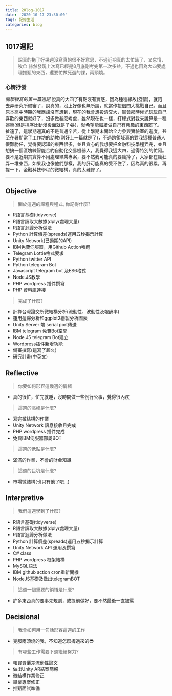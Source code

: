 ```yaml
---
title: 20log-1017
date: '2020-10-17 23:30:00'
tags: 記錄生活
categories: blog
---
```

## **1017週記**
> 說真的拖了好幾週沒寫真的很不好意思，不過近期真的太忙碌了，又怠惰，唉😑 赫然發現上次寫已經是8月底剛考完第一次多益，不過也因為大四要處理推甄的東西，還要忙做死選的課，兩頭燒。

### 心情抒發
*開學後寫的第一篇週記*
說真的大四了有點沒有實感，因為種種緣故(疫情)，就跑去弄研究所備審了，說真的，沒上好像也無所謂，就當作投個四大挑戰自己。而且原本高中時期的我應該沒有想到，現在的我會想投清交大，畢竟那時候光玩玩自己喜歡的東西就好了，沒多做甚麼考慮，雖然現在也一樣，打程式對我來說算是一種娛樂(但是排序比動漫後面就是了😂)，就希望能繼續做自己有興趣的東西罷了。
扯遠了，這學期還真的不是普通辛苦，從上學期末開始全力參與實驗室的進度，甚至在暑期當了工作坊的助教(剛好上一篇就是了)，不過跨領域真的對我這種普通人很難勝任，覺得要認知的東西很多，並且貪心的我想要把金融科技學程弄完，並且想搞一個區塊練智能合約自動化交易機器人，我覺得我這大四，過得特別的忙阿。
要不是近期其實算不用處理畢業專案，要不然我可能真的要瘋掉了，大家都在瘋狂弄一堆東西，如果我也像他們那樣，我的肝可能真的受不住了，因為真的很累，再提一下，金融科技學程的微結構，真的太難修了。

---
<!-- more -->
## **Objective**

> 關於這週的課程與程式, 你記得什麼?

- R語言基礎(tidyverse)
- R語言讀取大數據(dplyr處理大量)
- R語言迴歸分析做法
- Python 計算價差(spreads)運用五秒揭示計算
- Unity Network(已過期的API)
- IBM免費伺服器，用Github Action喚醒
- Telegram Lottie格式要求
- Python twitter API
- Python telegram Bot
- Javascript telegram bot 及ES6格式
- Node.JS教學
- PHP wordpress 插件撰寫
- PHP 資料庫連接

> 完成了什麼?

- 計算台灣證交所微結構分析(流動性、波動性及報酬率)
- 運用迴歸分析和ggplot2繪製分析圖表
- Unity Server 端 serial port傳送
- IBM telegram 免費Bot空間
- Node.JS telegram Bot建立
- Wordpress插件新增功能
- 備審撰寫(這寫了超久)
- 研究計畫(中英文)

## **Reflective**

> 你要如何形容這幾週的情緒

* 真的很忙，忙完就睡，沒時間做一些例行公事，覺得很內疚

> 這週的高峰是什麼?

* 寫完微結構的作業
* Unity Network 訊息接收且完成
* PHP wordpress 插件完成
* 免費IBM伺服器部屬BOT

> 這週的低點是什麼?

* 滿滿的作業，不會的財金知識

> 這週的巨坑是什麼?

* 市場微結構(也只有他了吧...)

## **Interpretive**

> 我們這週學到了什麼?

- R語言基礎(tidyverse)
- R語言讀取大數據(dplyr處理大量)
- R語言迴歸分析做法
- Python 計算價差(spreads)運用五秒揭示計算
- Unity Network API 運用及撰寫
- C# class
- PHP wordpress 框架結構
- MySQL語法
- IBM github action cron重新開機
- NodeJS基礎及做出telegramBOT

> 這週一個重要的領悟是什麼?

* 許多東西真的要事先規劃，或提前做好，要不然最後一直被罵

## **Decisional**

> 我會如何用一句話形容這週的工作

* 克服兩頭燒的我，不知道怎麼撐過來的😎

> 有哪些工作需要下週繼續努力?

- 報買賣價差流動性論文
- 做出Unity AR結案簡報
- 微結構作業修正
- 畢業專案修正
- 推甄面試準備
